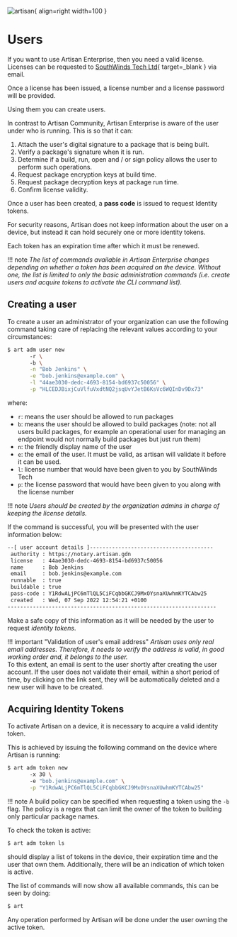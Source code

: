 ![artisan](../img/artisan.png){ align=right width=100 }

# Users

If you want to use Artisan Enterprise, then you need a valid license. 
Licenses can be requested to [SouthWinds Tech Ltd](https://southwinds.io/page/contact){ target=_blank } via email.

Once a license has been issued, a license number and a license password will be provided.

Using them you can create users. 

In contrast to Artisan Community, Artisan Enterprise is aware of
the user under who is running. This is so that it can:

1. Attach the user's digital signature to a package that is being built.
2. Verify a package's signature when it is run.
3. Determine if a build, run, open and / or sign policy allows the user to perform such operations.
4. Request package encryption keys at build time.
5. Request package decryption keys at package run time.
6. Confirm license validity.

Once a user has been created, a **pass code** is issued to request Identity tokens.

For security reasons, Artisan does not keep information about the user on a device, but instead 
it can hold securely one or more identity tokens. 

Each token has an expiration time after which it must be renewed.

!!! note
    _The list of commands available in Artisan Enterprise changes depending on
    whether a token has been acquired on the device.
    Without one, the list is limited to only the basic administration commands 
    (i.e. create users and acquire tokens to activate the CLI command list)._

## Creating a user

To create a user an administrator of your organization can use the following command 
taking care of replacing the relevant values according to your circumstances:

```bash
$ art adm user new 
       -r \ 
       -b \
       -n "Bob Jenkins" \
       -e "bob.jenkins@example.com" \
       -l "44ae3030-dedc-4693-8154-bd6937c50056" \
       -p "HLCEDJBixjCuVlfuVxdtNQ2jsqUvYJetB6KsVc6WQInDv9Dx73"
```

where: 

- `r`: means the user should be allowed to run packages
- `b`: means the user should be allowed to build packages (note: not all users build packages, for example an operational user for managing an endpoint would not normally build packages but just run them)
- `n`: the friendly display name of the user
- `e`: the email of the user. It must be valid, as artisan will validate it before it can be used.
- `l`: license number that would have been given to you by SouthWinds Tech
- `p`: the license password that would have been given to you along with the license number

!!! note
    _Users should be created by the organization admins in charge of keeping the license details._

If the command is successful, you will be presented with the user information below:

```bash
--[ user account details ]---------------------------------------
 authority : https://notary.artisan.gdn
 license   : 44ae3030-dedc-4693-8154-bd6937c50056 
 name      : Bob Jenkins
 email     : bob.jenkins@example.com
 runnable  : true
 buildable : true
 pass-code : Y1RdwALjPC6mTlQL5CiFCqbbGKCJ9MxOYsnaXUwhmKYTCAbw25
 created   : Wed, 07 Sep 2022 12:54:21 +0100
------------------------------------------------------------------
```

Make a safe copy of this information as it will be needed by the user to request _identity tokens_.

!!! important "Validation of user's email address"
    _Artisan uses only real email addresses. Therefore, it needs to verify
    the address is valid, in good working order and, it belongs to the user._<br>
    To this extent, an email is sent to the user shortly after creating the user account.
    If the user does not validate their email, within a short period of time, by clicking on the link sent, they will be automatically deleted
    and a new user will have to be created.

## Acquiring Identity Tokens

To activate Artisan on a device, it is necessary to acquire a valid identity token.

This is achieved by issuing the following command on the device where Artisan is running:

```bash
$ art adm token new 
       -x 30 \ 
       -e "bob.jenkins@example.com" \
       -p "Y1RdwALjPC6mTlQL5CiFCqbbGKCJ9MxOYsnaXUwhmKYTCAbw25"
```

!!! note
    A build policy can be specified when requesting a token using the `-b` flag.
    The policy is a regex that can limit the owner of the token to building only particular package names.

To check the token is active:

```bash
$ art adm token ls
```

should display a list of tokens in the device, their expiration time and the user that own them.
Additionally, there will be an indication of which token is active.

The list of commands will now show all available commands, this can be seen by doing:

```bash
$ art
```

Any operation performed by Artisan will be done under the user owning the active token.